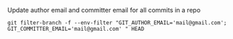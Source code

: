 


Update author email and committer email for all commits in a repo
```
git filter-branch -f --env-filter "GIT_AUTHOR_EMAIL='mail@gmail.com'; GIT_COMMITTER_EMAIL='mail@gmail.com' " HEAD
```                                                                                                                               

